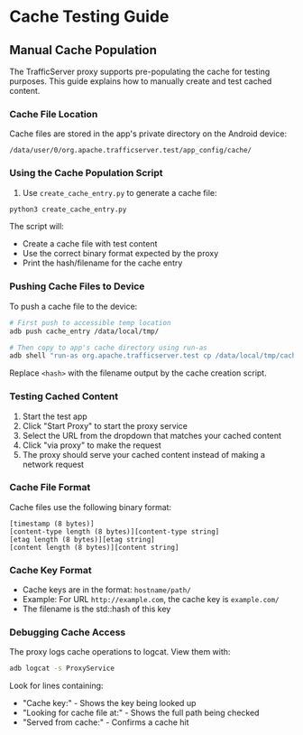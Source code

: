 # Cache Testing Guide

## Manual Cache Population

The TrafficServer proxy supports pre-populating the cache for testing purposes. This guide explains how to manually create and test cached content.

### Cache File Location
Cache files are stored in the app's private directory on the Android device:
```
/data/user/0/org.apache.trafficserver.test/app_config/cache/
```

### Using the Cache Population Script
1. Use `create_cache_entry.py` to generate a cache file:
```bash
python3 create_cache_entry.py
```

The script will:
- Create a cache file with test content
- Use the correct binary format expected by the proxy
- Print the hash/filename for the cache entry

### Pushing Cache Files to Device
To push a cache file to the device:
```bash
# First push to accessible temp location
adb push cache_entry /data/local/tmp/

# Then copy to app's cache directory using run-as
adb shell "run-as org.apache.trafficserver.test cp /data/local/tmp/cache_entry /data/user/0/org.apache.trafficserver.test/app_config/cache/<hash>"
```

Replace `<hash>` with the filename output by the cache creation script.

### Testing Cached Content
1. Start the test app
2. Click "Start Proxy" to start the proxy service
3. Select the URL from the dropdown that matches your cached content
4. Click "via proxy" to make the request
5. The proxy should serve your cached content instead of making a network request

### Cache File Format
Cache files use the following binary format:
```
[timestamp (8 bytes)]
[content-type length (8 bytes)][content-type string]
[etag length (8 bytes)][etag string]
[content length (8 bytes)][content string]
```

### Cache Key Format
- Cache keys are in the format: `hostname/path/`
- Example: For URL `http://example.com`, the cache key is `example.com/`
- The filename is the std::hash of this key

### Debugging Cache Access
The proxy logs cache operations to logcat. View them with:
```bash
adb logcat -s ProxyService
```

Look for lines containing:
- "Cache key:" - Shows the key being looked up
- "Looking for cache file at:" - Shows the full path being checked
- "Served from cache:" - Confirms a cache hit
